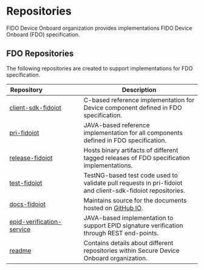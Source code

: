 # Repositories

FIDO Device Onboard organization provides implementations FIDO Device Onboard (FDO) specification.

## FDO Repositories

The following repositories are created to support implementations for FDO specification.

| Repository&nbsp;&nbsp;&nbsp;&nbsp;&nbsp;&nbsp;&nbsp;&nbsp;&nbsp;&nbsp;&nbsp;&nbsp;&nbsp;&nbsp;&nbsp;&nbsp;&nbsp;&nbsp;&nbsp;&nbsp;&nbsp; | Description |
|---|---|
| [client-sdk-fidoiot](https://github.com/fido-device-onboard/client-sdk-fidoiot) | C-based reference implementation for Device component defined in FDO specification. |
| [pri-fidoiot](https://github.com/fido-device-onboard/pri-fidoiot) | JAVA-based reference implementation for all components defined in FDO specification. |
| [release-fidoiot](https://github.com/fido-device-onboard/release-fidoiot) | Hosts binary artifacts of different tagged releases of FDO specification implementations. |
| [test-fidoiot](https://github.com/fido-device-onboard/test-fidoiot) | TestNG-based test code used to validate pull requests in pri-fidoiot and client-sdk-fidoiot repositories. |
| [docs-fidoiot](https://github.com/fido-device-onboard/docs) | Maintains source for the documents hosted on [GitHub IO](https://fido-device-onboard.github.io/docs-fidoiot). |
| [epid-verification-service](https://github.com/fido-device-onboard/epid-verification-service) | JAVA-based implementation to support EPID signature verification through REST end-points. |
| [readme](https://github.com/fido-device-onboard/readme) | Contains details about different repositories within Secure Device Onboard organization. |
